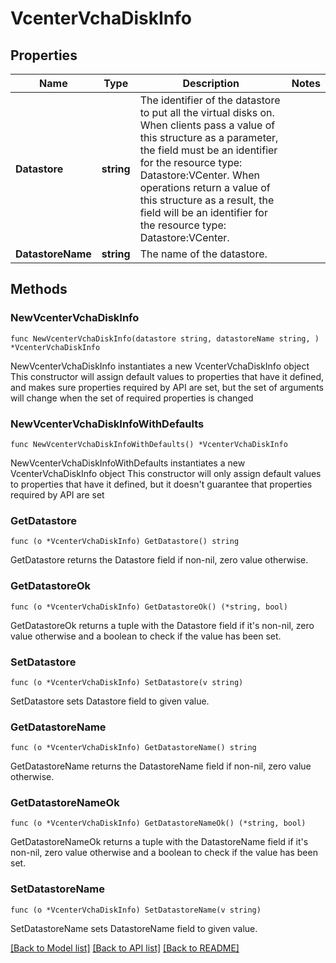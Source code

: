 # VcenterVchaDiskInfo

## Properties

Name | Type | Description | Notes
------------ | ------------- | ------------- | -------------
**Datastore** | **string** | The identifier of the datastore to put all the virtual disks on. When clients pass a value of this structure as a parameter, the field must be an identifier for the resource type: Datastore:VCenter. When operations return a value of this structure as a result, the field will be an identifier for the resource type: Datastore:VCenter. | 
**DatastoreName** | **string** | The name of the datastore. | 

## Methods

### NewVcenterVchaDiskInfo

`func NewVcenterVchaDiskInfo(datastore string, datastoreName string, ) *VcenterVchaDiskInfo`

NewVcenterVchaDiskInfo instantiates a new VcenterVchaDiskInfo object
This constructor will assign default values to properties that have it defined,
and makes sure properties required by API are set, but the set of arguments
will change when the set of required properties is changed

### NewVcenterVchaDiskInfoWithDefaults

`func NewVcenterVchaDiskInfoWithDefaults() *VcenterVchaDiskInfo`

NewVcenterVchaDiskInfoWithDefaults instantiates a new VcenterVchaDiskInfo object
This constructor will only assign default values to properties that have it defined,
but it doesn't guarantee that properties required by API are set

### GetDatastore

`func (o *VcenterVchaDiskInfo) GetDatastore() string`

GetDatastore returns the Datastore field if non-nil, zero value otherwise.

### GetDatastoreOk

`func (o *VcenterVchaDiskInfo) GetDatastoreOk() (*string, bool)`

GetDatastoreOk returns a tuple with the Datastore field if it's non-nil, zero value otherwise
and a boolean to check if the value has been set.

### SetDatastore

`func (o *VcenterVchaDiskInfo) SetDatastore(v string)`

SetDatastore sets Datastore field to given value.


### GetDatastoreName

`func (o *VcenterVchaDiskInfo) GetDatastoreName() string`

GetDatastoreName returns the DatastoreName field if non-nil, zero value otherwise.

### GetDatastoreNameOk

`func (o *VcenterVchaDiskInfo) GetDatastoreNameOk() (*string, bool)`

GetDatastoreNameOk returns a tuple with the DatastoreName field if it's non-nil, zero value otherwise
and a boolean to check if the value has been set.

### SetDatastoreName

`func (o *VcenterVchaDiskInfo) SetDatastoreName(v string)`

SetDatastoreName sets DatastoreName field to given value.



[[Back to Model list]](../README.md#documentation-for-models) [[Back to API list]](../README.md#documentation-for-api-endpoints) [[Back to README]](../README.md)


